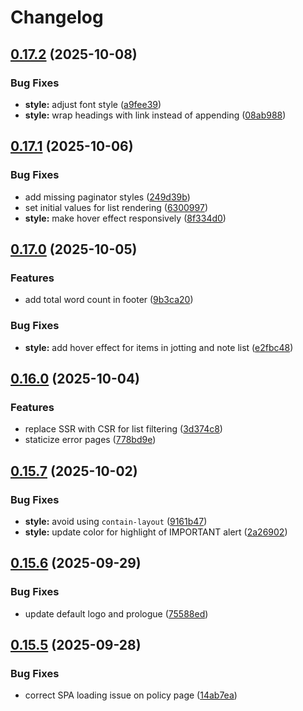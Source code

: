 # Changelog

## [0.17.2](https://github.com/tuyuritio/astro-theme-thought-lite/compare/v0.17.1...v0.17.2) (2025-10-08)


### Bug Fixes

* **style:** adjust font style ([a9fee39](https://github.com/tuyuritio/astro-theme-thought-lite/commit/a9fee39367d4827976a2e70ea815f7ea4e60c888))
* **style:** wrap headings with link instead of appending ([08ab988](https://github.com/tuyuritio/astro-theme-thought-lite/commit/08ab988f3890423b9d5f22b879b12be34246e42a))

## [0.17.1](https://github.com/tuyuritio/astro-theme-thought-lite/compare/v0.17.0...v0.17.1) (2025-10-06)


### Bug Fixes

* add missing paginator styles ([249d39b](https://github.com/tuyuritio/astro-theme-thought-lite/commit/249d39b0fadedd7f56fcd9ddb0cef191cc201b27))
* set initial values for list rendering ([6300997](https://github.com/tuyuritio/astro-theme-thought-lite/commit/630099735ec515347916d050b6424086dafd738c))
* **style:** make hover effect responsively ([8f334d0](https://github.com/tuyuritio/astro-theme-thought-lite/commit/8f334d03bd19c1473824ec22b66ac61085633387))

## [0.17.0](https://github.com/tuyuritio/astro-theme-thought-lite/compare/v0.16.0...v0.17.0) (2025-10-05)


### Features

* add total word count in footer ([9b3ca20](https://github.com/tuyuritio/astro-theme-thought-lite/commit/9b3ca20436222cd80aed49f1d7fb83e06718be7d))


### Bug Fixes

* **style:** add hover effect for items in jotting and note list ([e2fbc48](https://github.com/tuyuritio/astro-theme-thought-lite/commit/e2fbc48dc4f701fda0811871aab737018c309a6b))

## [0.16.0](https://github.com/tuyuritio/astro-theme-thought-lite/compare/v0.15.7...v0.16.0) (2025-10-04)


### Features

* replace SSR with CSR for list filtering ([3d374c8](https://github.com/tuyuritio/astro-theme-thought-lite/commit/3d374c89617a98caf609fe5d11a86b231925d8be))
* staticize error pages ([778bd9e](https://github.com/tuyuritio/astro-theme-thought-lite/commit/778bd9e194d7afb58bb6db212a4e07f80e8481f3))

## [0.15.7](https://github.com/tuyuritio/astro-theme-thought-lite/compare/v0.15.6...v0.15.7) (2025-10-02)


### Bug Fixes

* **style:** avoid using `contain-layout` ([9161b47](https://github.com/tuyuritio/astro-theme-thought-lite/commit/9161b47e5ce9f8d7746d2d40a1fd5073feec7d02))
* **style:** update color for highlight of IMPORTANT alert ([2a26902](https://github.com/tuyuritio/astro-theme-thought-lite/commit/2a26902843f2327ec7e4866e90481868345eb5e9))

## [0.15.6](https://github.com/tuyuritio/astro-theme-thought-lite/compare/v0.15.5...v0.15.6) (2025-09-29)


### Bug Fixes

* update default logo and prologue ([75588ed](https://github.com/tuyuritio/astro-theme-thought-lite/commit/75588ed6ec7ebeeca65682a967a9729175e9b5e7))

## [0.15.5](https://github.com/tuyuritio/astro-theme-thought-lite/compare/v0.15.4...v0.15.5) (2025-09-28)


### Bug Fixes

* correct SPA loading issue on policy page ([14ab7ea](https://github.com/tuyuritio/astro-theme-thought-lite/commit/14ab7ea82da36c8b9f3994e2b57d102df32c15d8))
